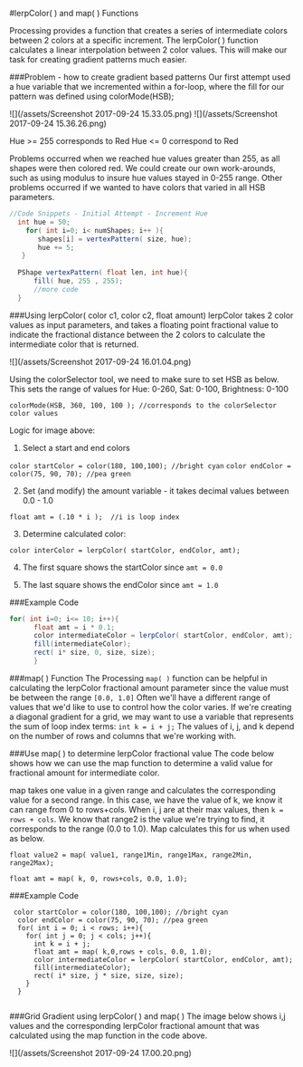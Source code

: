 #lerpColor( ) and map( ) Functions

Processing provides a function that creates a series of intermediate colors between 2 colors at a specific increment.  The lerpColor( ) function calculates a linear interpolation between 2 color values.  This will make our task for creating gradient patterns much easier.  

###Problem - how to create gradient based patterns 
Our first attempt used a hue variable that we incremented within a for-loop, where the fill for our pattern was defined using colorMode(HSB);

![](/assets/Screenshot 2017-09-24 15.33.05.png)
![](/assets/Screenshot 2017-09-24 15.36.26.png)

Hue >= 255  corresponds to Red
Hue <= 0    correspond to Red
    
Problems occurred when we reached hue values greater than 255, as all shapes were then colored red.  We could create our own work-arounds, such as using modulus to insure hue values stayed in 0-255 range.  Other problems occurred if we wanted to have colors that varied in all HSB parameters.     

```java
//Code Snippets - Initial Attempt - Increment Hue
  int hue = 50;
    for( int i=0; i< numShapes; i++ ){
       shapes[i] = vertexPattern( size, hue);
       hue += 5;
   }
  
  PShape vertexPattern( float len, int hue){
      fill( hue, 255 , 255);
      //more code
  }
```

###Using lerpColor( color c1, color c2, float amount) 
lerpColor takes 2 color values as input parameters, and takes a floating point fractional value to indicate the fractional distance between the 2 colors to calculate the intermediate color that is returned.

![](/assets/Screenshot 2017-09-24 16.01.04.png)

Using the colorSelector tool, we need to make sure to set HSB as below. This sets the range of values for Hue: 0-260, Sat: 0-100, Brightness: 0-100

`colorMode(HSB, 360, 100, 100 ); //corresponds to the colorSelector color values`

Logic for image above:  

1. Select a start and end colors
     
  `color startColor = color(180, 100,100); //bright cyan`
  `color endColor = color(75, 90, 70); //pea green`
  
2. Set (and modify) the amount variable - it takes decimal values between 0.0 - 1.0
 
 `float amt = (.10 * i );  //i is loop index `
 
3.  Determine calculated color:
  
  `color interColor = lerpColor( startColor, endColor, amt);`
  
4.  The first square shows the startColor since `amt = 0.0`

5.  The last square shows the endColor since `amt = 1.0`
  
###Example Code

```java
for( int i=0; i<= 10; i++){
      float amt = i * 0.1;
      color intermediateColor = lerpColor( startColor, endColor, amt);
      fill(intermediateColor);
      rect( i* size, 0, size, size);
      }
```

###map( ) Function
The Processing `map( )` function can be helpful in calculating the lerpColor fractional amount parameter since the value must be between the range `[0.0, 1.0]`  Often we'll have a different range of values that we'd like to use to control how the color varies.  If we're creating a diagonal gradient for a grid, we may want to use a variable that represents the sum of loop index terms:  `int k = i + j;`   The values of i, j, and k depend on the number of rows and columns that we're working with.
 
###Use map( ) to determine lerpColor fractional value
The code below shows how we can use the map function to determine a valid value for fractional amount for intermediate color. 

map takes one value in a given range and calculates the corresponding value for a second range.  In this case, we have the value of k, we know it can range from 0 to rows+cols. When i, j are at their max values, then `k = rows + cols`.  We know that range2 is the value we're trying to find, it corresponds to the range (0.0 to 1.0).  Map calculates this for us when used as below. 
 
 `float value2 = map( value1, range1Min, range1Max, range2Min, range2Max); `
 
 `float amt = map( k, 0, rows+cols, 0.0, 1.0);`
 
###Example Code 
```
 color startColor = color(180, 100,100); //bright cyan
  color endColor = color(75, 90, 70); //pea green
  for( int i = 0; i < rows; i++){
    for( int j = 0; j < cols; j++){
      int k = i + j;
      float amt = map( k,0,rows + cols, 0.0, 1.0);
      color intermediateColor = lerpColor( startColor, endColor, amt);
      fill(intermediateColor);
      rect( i* size, j * size, size, size);
    }
  }
  
```
###Grid Gradient using lerpColor( ) and map( )
The image below shows i,j values and the corresponding lerpColor fractional amount that was calculated using the map function in the code above.

![](/assets/Screenshot 2017-09-24 17.00.20.png)
  
  


